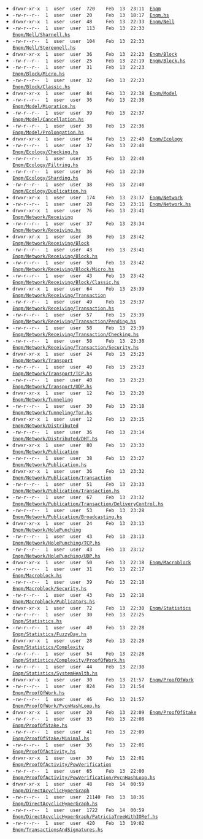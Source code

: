 
*  ````drwxr-xr-x  1  user  user  720    Feb  13  23:11  ````[``Enqm``](Enqm)
*  ````-rw-r--r--  1  user  user  20     Feb  13  18:17  ````[``Enqm.hs``](Enqm.hs)
*  ````drwxr-xr-x  1  user  user  48     Feb  13  22:33  ````[``Enqm/Nell``](Enqm/Nell)
*  ````-rw-r--r--  1  user  user  113    Feb  13  22:33  ````[``Enqm/Nell/Sharnell.hs``](Enqm/Nell/Sharnell.hs)
*  ````-rw-r--r--  1  user  user  104    Feb  13  22:33  ````[``Enqm/Nell/Stereonell.hs``](Enqm/Nell/Stereonell.hs)
*  ````drwxr-xr-x  1  user  user  36     Feb  13  22:23  ````[``Enqm/Block``](Enqm/Block)
*  ````-rw-r--r--  1  user  user  25     Feb  13  22:19  ````[``Enqm/Block.hs``](Enqm/Block.hs)
*  ````-rw-r--r--  1  user  user  31     Feb  13  22:23  ````[``Enqm/Block/Micro.hs``](Enqm/Block/Micro.hs)
*  ````-rw-r--r--  1  user  user  32     Feb  13  22:23  ````[``Enqm/Block/Classic.hs``](Enqm/Block/Classic.hs)
*  ````drwxr-xr-x  1  user  user  84     Feb  13  22:38  ````[``Enqm/Model``](Enqm/Model)
*  ````-rw-r--r--  1  user  user  36     Feb  13  22:38  ````[``Enqm/Model/Migration.hs``](Enqm/Model/Migration.hs)
*  ````-rw-r--r--  1  user  user  39     Feb  13  22:37  ````[``Enqm/Model/Cancellation.hs``](Enqm/Model/Cancellation.hs)
*  ````-rw-r--r--  1  user  user  38     Feb  13  22:36  ````[``Enqm/Model/Prolongation.hs``](Enqm/Model/Prolongation.hs)
*  ````drwxr-xr-x  1  user  user  94     Feb  13  22:40  ````[``Enqm/Ecology``](Enqm/Ecology)
*  ````-rw-r--r--  1  user  user  37     Feb  13  22:40  ````[``Enqm/Ecology/Checking.hs``](Enqm/Ecology/Checking.hs)
*  ````-rw-r--r--  1  user  user  35     Feb  13  22:40  ````[``Enqm/Ecology/Filtring.hs``](Enqm/Ecology/Filtring.hs)
*  ````-rw-r--r--  1  user  user  36     Feb  13  22:39  ````[``Enqm/Ecology/Sharding.hs``](Enqm/Ecology/Sharding.hs)
*  ````-rw-r--r--  1  user  user  38     Feb  13  22:40  ````[``Enqm/Ecology/Duplication.hs``](Enqm/Ecology/Duplication.hs)
*  ````drwxr-xr-x  1  user  user  174    Feb  13  23:37  ````[``Enqm/Network``](Enqm/Network)
*  ````-rw-r--r--  1  user  user  28     Feb  13  23:11  ````[``Enqm/Network.hs``](Enqm/Network.hs)
*  ````drwxr-xr-x  1  user  user  76     Feb  13  23:41  ````[``Enqm/Network/Receiving``](Enqm/Network/Receiving)
*  ````-rw-r--r--  1  user  user  37     Feb  13  23:34  ````[``Enqm/Network/Receiving.hs``](Enqm/Network/Receiving.hs)
*  ````drwxr-xr-x  1  user  user  36     Feb  13  23:42  ````[``Enqm/Network/Receiving/Block``](Enqm/Network/Receiving/Block)
*  ````-rw-r--r--  1  user  user  43     Feb  13  23:41  ````[``Enqm/Network/Receiving/Block.hs``](Enqm/Network/Receiving/Block.hs)
*  ````-rw-r--r--  1  user  user  50     Feb  13  23:42  ````[``Enqm/Network/Receiving/Block/Micro.hs``](Enqm/Network/Receiving/Block/Micro.hs)
*  ````-rw-r--r--  1  user  user  43     Feb  13  23:42  ````[``Enqm/Network/Receiving/Block/Classic.hs``](Enqm/Network/Receiving/Block/Classic.hs)
*  ````drwxr-xr-x  1  user  user  64     Feb  13  23:39  ````[``Enqm/Network/Receiving/Transaction``](Enqm/Network/Receiving/Transaction)
*  ````-rw-r--r--  1  user  user  49     Feb  13  23:37  ````[``Enqm/Network/Receiving/Transaction.hs``](Enqm/Network/Receiving/Transaction.hs)
*  ````-rw-r--r--  1  user  user  57     Feb  13  23:39  ````[``Enqm/Network/Receiving/Transaction/Pending.hs``](Enqm/Network/Receiving/Transaction/Pending.hs)
*  ````-rw-r--r--  1  user  user  58     Feb  13  23:39  ````[``Enqm/Network/Receiving/Transaction/Checking.hs``](Enqm/Network/Receiving/Transaction/Checking.hs)
*  ````-rw-r--r--  1  user  user  58     Feb  13  23:38  ````[``Enqm/Network/Receiving/Transaction/Security.hs``](Enqm/Network/Receiving/Transaction/Security.hs)
*  ````drwxr-xr-x  1  user  user  24     Feb  13  23:23  ````[``Enqm/Network/Transport``](Enqm/Network/Transport)
*  ````-rw-r--r--  1  user  user  40     Feb  13  23:23  ````[``Enqm/Network/Transport/TCP.hs``](Enqm/Network/Transport/TCP.hs)
*  ````-rw-r--r--  1  user  user  40     Feb  13  23:23  ````[``Enqm/Network/Transport/UDP.hs``](Enqm/Network/Transport/UDP.hs)
*  ````drwxr-xr-x  1  user  user  12     Feb  13  23:20  ````[``Enqm/Network/Tunneling``](Enqm/Network/Tunneling)
*  ````-rw-r--r--  1  user  user  30     Feb  13  23:18  ````[``Enqm/Network/Tunneling/Tor.hs``](Enqm/Network/Tunneling/Tor.hs)
*  ````drwxr-xr-x  1  user  user  12     Feb  13  23:15  ````[``Enqm/Network/Distributed``](Enqm/Network/Distributed)
*  ````-rw-r--r--  1  user  user  36     Feb  13  23:14  ````[``Enqm/Network/Distributed/DHT.hs``](Enqm/Network/Distributed/DHT.hs)
*  ````drwxr-xr-x  1  user  user  80     Feb  13  23:33  ````[``Enqm/Network/Publication``](Enqm/Network/Publication)
*  ````-rw-r--r--  1  user  user  38     Feb  13  23:27  ````[``Enqm/Network/Publication.hs``](Enqm/Network/Publication.hs)
*  ````drwxr-xr-x  1  user  user  36     Feb  13  23:32  ````[``Enqm/Network/Publication/Transaction``](Enqm/Network/Publication/Transaction)
*  ````-rw-r--r--  1  user  user  51     Feb  13  23:33  ````[``Enqm/Network/Publication/Transaction.hs``](Enqm/Network/Publication/Transaction.hs)
*  ````-rw-r--r--  1  user  user  67     Feb  13  23:32  ````[``Enqm/Network/Publication/Transaction/DeliveryControl.hs``](Enqm/Network/Publication/Transaction/DeliveryControl.hs)
*  ````-rw-r--r--  1  user  user  53     Feb  13  23:28  ````[``Enqm/Network/Publication/Broadcasting.hs``](Enqm/Network/Publication/Broadcasting.hs)
*  ````drwxr-xr-x  1  user  user  24     Feb  13  23:13  ````[``Enqm/Network/HolePunching``](Enqm/Network/HolePunching)
*  ````-rw-r--r--  1  user  user  43     Feb  13  23:13  ````[``Enqm/Network/HolePunching/TCP.hs``](Enqm/Network/HolePunching/TCP.hs)
*  ````-rw-r--r--  1  user  user  43     Feb  13  23:12  ````[``Enqm/Network/HolePunching/UDP.hs``](Enqm/Network/HolePunching/UDP.hs)
*  ````drwxr-xr-x  1  user  user  50     Feb  13  22:18  ````[``Enqm/Macroblock``](Enqm/Macroblock)
*  ````-rw-r--r--  1  user  user  31     Feb  13  22:17  ````[``Enqm/Macroblock.hs``](Enqm/Macroblock.hs)
*  ````-rw-r--r--  1  user  user  39     Feb  13  22:18  ````[``Enqm/Macroblock/Security.hs``](Enqm/Macroblock/Security.hs)
*  ````-rw-r--r--  1  user  user  43     Feb  13  22:18  ````[``Enqm/Macroblock/Publicators.hs``](Enqm/Macroblock/Publicators.hs)
*  ````drwxr-xr-x  1  user  user  72     Feb  13  22:30  ````[``Enqm/Statistics``](Enqm/Statistics)
*  ````-rw-r--r--  1  user  user  30     Feb  13  22:25  ````[``Enqm/Statistics.hs``](Enqm/Statistics.hs)
*  ````-rw-r--r--  1  user  user  40     Feb  13  22:28  ````[``Enqm/Statistics/FuzzyDay.hs``](Enqm/Statistics/FuzzyDay.hs)
*  ````drwxr-xr-x  1  user  user  28     Feb  13  22:28  ````[``Enqm/Statistics/Complexity``](Enqm/Statistics/Complexity)
*  ````-rw-r--r--  1  user  user  54     Feb  13  22:28  ````[``Enqm/Statistics/Complexity/ProofOfWork.hs``](Enqm/Statistics/Complexity/ProofOfWork.hs)
*  ````-rw-r--r--  1  user  user  44     Feb  13  22:30  ````[``Enqm/Statistics/SystemHealth.hs``](Enqm/Statistics/SystemHealth.hs)
*  ````drwxr-xr-x  1  user  user  30     Feb  13  21:57  ````[``Enqm/ProofOfWork``](Enqm/ProofOfWork)
*  ````-rw-r--r--  1  user  user  824    Feb  13  21:54  ````[``Enqm/ProofOfWork.hs``](Enqm/ProofOfWork.hs)
*  ````-rw-r--r--  1  user  user  46     Feb  13  21:57  ````[``Enqm/ProofOfWork/PvcnHashLoop.hs``](Enqm/ProofOfWork/PvcnHashLoop.hs)
*  ````drwxr-xr-x  1  user  user  20     Feb  13  22:09  ````[``Enqm/ProofOfStake``](Enqm/ProofOfStake)
*  ````-rw-r--r--  1  user  user  33     Feb  13  22:08  ````[``Enqm/ProofOfStake.hs``](Enqm/ProofOfStake.hs)
*  ````-rw-r--r--  1  user  user  41     Feb  13  22:09  ````[``Enqm/ProofOfStake/Minimal.hs``](Enqm/ProofOfStake/Minimal.hs)
*  ````-rw-r--r--  1  user  user  36     Feb  13  22:01  ````[``Enqm/ProofOfActivity.hs``](Enqm/ProofOfActivity.hs)
*  ````drwxr-xr-x  1  user  user  30     Feb  13  22:01  ````[``Enqm/ProofOfActivity/PowVerification``](Enqm/ProofOfActivity/PowVerification)
*  ````-rw-r--r--  1  user  user  65     Feb  13  22:00  ````[``Enqm/ProofOfActivity/PowVerification/PvcnHashLoop.hs``](Enqm/ProofOfActivity/PowVerification/PvcnHashLoop.hs)
*  ````drwxr-xr-x  1  user  user  48     Feb  14  00:59  ````[``Enqm/DirectAcyclicHyperGraph``](Enqm/DirectAcyclicHyperGraph)
*  ````-rw-r--r--  1  user  user  21140  Feb  13  18:36  ````[``Enqm/DirectAcyclicHyperGraph.hs``](Enqm/DirectAcyclicHyperGraph.hs)
*  ````-rw-r--r--  1  user  user  1722   Feb  14  00:59  ````[``Enqm/DirectAcyclicHyperGraph/PatriciaTreeWithIORef.hs``](Enqm/DirectAcyclicHyperGraph/PatriciaTreeWithIORef.hs)
*  ````-rw-r--r--  1  user  user  420    Feb  13  19:02  ````[``Enqm/TransactionsAndSignatures.hs``](Enqm/TransactionsAndSignatures.hs)
